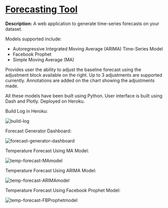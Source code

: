 # [Forecasting Tool](https://forecast-generator.herokuapp.com/)

__Description:__ A web application to generate time-series forecasts on your dataset. 

Models supported include:
 * Autoregressive Integrated Moving Average (ARIMA) Time-Series Model
 * Facebook Prophet
 * Simple Moving Average (MA)

Provides user the ability to adjust the baseline forecast using the adjustment block available on the right. Up to 3 adjustments are supported currently. Annotations are added on the chart showing the adjustments made.

All these models have been built using Python. User interface is built using Dash and Plotly. Deployed on Heroku.

Build Log in Heroku: <br>

![build-log](https://user-images.githubusercontent.com/58986256/126865656-77b99d03-8dd1-4b40-8f96-7f8560063e64.png) <br>

Forecast Generator Dashboard: <br>

![forecast-generator-dashboard](https://user-images.githubusercontent.com/58986256/126865691-66694eb9-5d7b-490a-bd39-0e55658e1307.png) <br>

Temperature Forecast Using MA Model:

![temp-forecast-MAmodel](https://user-images.githubusercontent.com/58986256/126865750-bb1e7bce-42e6-4813-b8f6-c99726c3afa7.jpg)

Temperature Forecast Using ARIMA Model:

![temp-forecast-ARIMAmodel](https://user-images.githubusercontent.com/58986256/126865776-a6da1ebb-8666-4f37-a50c-3e196efa8e23.jpg)

Temperature Forecast Using Facebook Prophet Model:

![temp-forecast-FBProphetmodel](https://user-images.githubusercontent.com/58986256/126865855-a4f0b178-be6c-4447-9afc-2abb2847d4ad.jpg)
